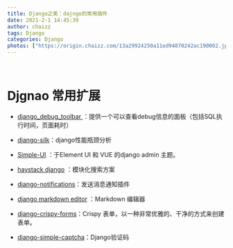 ```yaml
---
title: Django之美：dajngo的常用插件
date: 2021-2-1 14:45:39
author: chaizz
tags: Django
categories: Django
photos: ["https://origin.chaizz.com/13a29924250a11ed94870242ac190002.jpg"]
---
```


​       

<!--more-->

# Djgnao 常用扩展

- [django_debug_toolbar ](https://django-debug-toolbar.readthedocs.io/en/latest/)：提供一个可以查看debug信息的面板（包括SQL执行时间，页面耗时）

- [django-silk](https://github.com/jazzband/django-silk)：django性能瓶颈分析

- [Simple-UI](https://simpleui.72wo.com/docs/simpleui/doc.html) ：于Element UI 和 VUE 的django admin 主题。

- [haystack django](https://django-haystack.readthedocs.io/en/master/) ：模块化搜索方案

- [django-notifications](https://github.com/django-notifications/django-notifications)：发送消息通知插件

- [django markdown editor](https://github.com/agusmakmun/django-markdown-editor) ：Markdown 编辑器

- [django-crispy-forms](https://github.com/django-crispy-forms/django-crispy-forms)：Crispy 表单，以一种非常优雅的、干净的方式来创建表单。

- [django-simple-captcha](https://github.com/mbi/django-simple-captcha)：Django验证码

